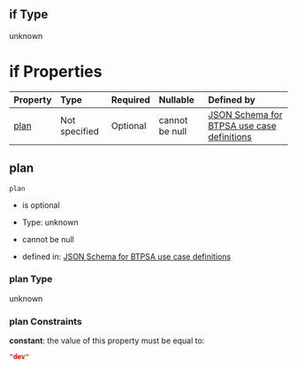 ## if Type

unknown

# if Properties

| Property      | Type          | Required | Nullable       | Defined by                                                                                                                                                                                                                                  |
| :------------ | :------------ | :------- | :------------- | :------------------------------------------------------------------------------------------------------------------------------------------------------------------------------------------------------------------------------------------ |
| [plan](#plan) | Not specified | Optional | cannot be null | [JSON Schema for BTPSA use case definitions](btpsa-usecase-properties-services-items-allof-1-then-allof-44-then-allof-3-if-properties-plan.md "undefined#/properties/services/items/allOf/1/then/allOf/44/then/allOf/3/if/properties/plan") |

## plan



`plan`

*   is optional

*   Type: unknown

*   cannot be null

*   defined in: [JSON Schema for BTPSA use case definitions](btpsa-usecase-properties-services-items-allof-1-then-allof-44-then-allof-3-if-properties-plan.md "undefined#/properties/services/items/allOf/1/then/allOf/44/then/allOf/3/if/properties/plan")

### plan Type

unknown

### plan Constraints

**constant**: the value of this property must be equal to:

```json
"dev"
```
